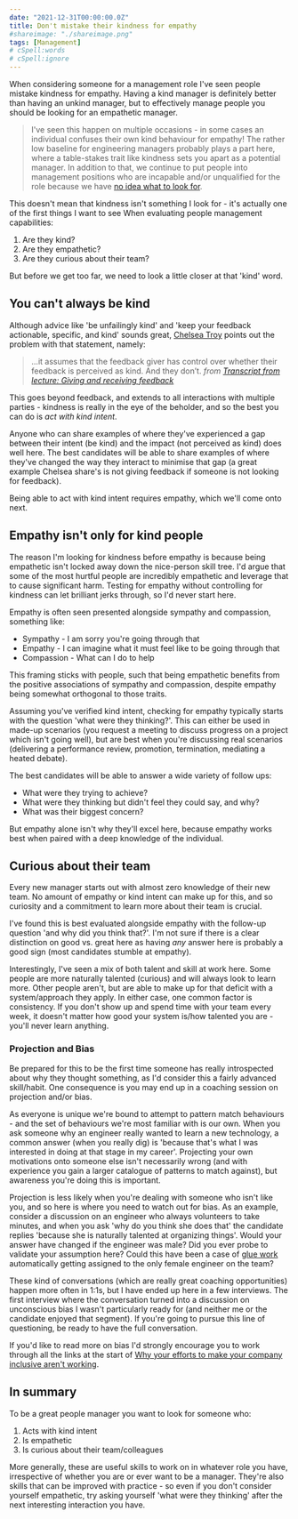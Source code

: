 ```yaml
---
date: "2021-12-31T00:00:00.0Z"
title: Don't mistake their kindness for empathy
#shareimage: "./shareimage.png"
tags: [Management]
# cSpell:words
# cSpell:ignore
---
```


When considering someone for a management role I've seen people mistake kindness for empathy. Having a kind manager is definitely better than having an unkind manager, but to effectively manage people you should be looking for an empathetic manager.

> I've seen this happen on multiple occasions - in some cases an individual confuses their own kind behaviour for empathy! The rather low baseline for engineering managers probably plays a part here, where a table-stakes trait like kindness sets you apart as a potential manager. In addition to that, we continue to put people into management positions who are incapable and/or unqualified for the role because we have [no idea what to look for](https://lethain.com/getting-to-yes/).

This doesn't mean that kindness isn't something I look for - it's actually one of the first things I want to see When evaluating people management capabilities:

1. Are they kind?
1. Are they empathetic?
1. Are they curious about their team?

But before we get too far, we need to look a little closer at that 'kind' word.

## You can't always be kind

Although advice like 'be unfailingly kind' and 'keep your feedback actionable, specific, and kind' sounds great, [Chelsea Troy](https://chelseatroy.com/) points out the problem with that statement, namely:

> ...it assumes that the feedback giver has control over whether their feedback is perceived as kind. And they don’t.
> _from [Transcript from lecture: Giving and receiving feedback](https://chelseatroy.com/2019/05/15/giving-and-receiving-feedback/)_

This goes beyond feedback, and extends to all interactions with multiple parties - kindness is really in the eye of the beholder, and so the best you can do is _act with kind intent_.

Anyone who can share examples of where they've experienced a gap between their intent (be kind) and the impact (not perceived as kind) does well here. The best candidates will be able to share examples of where they've changed the way they interact to minimise that gap (a great example Chelsea share's is not giving feedback if someone is not looking for feedback).

Being able to act with kind intent requires empathy, which we'll come onto next.

## Empathy isn't only for kind people

The reason I'm looking for kindness before empathy is because being empathetic isn't locked away down the nice-person skill tree. I'd argue that some of the most hurtful people are incredibly empathetic and leverage that to cause significant harm. Testing for empathy without controlling for kindness can let brilliant jerks through, so I'd never start here.

Empathy is often seen presented alongside sympathy and compassion, something like:

- Sympathy - I am sorry you're going through that
- Empathy - I can imagine what it must feel like to be going through that
- Compassion - What can I do to help

This framing sticks with people, such that being empathetic benefits from the positive associations of sympathy and compassion, despite empathy being somewhat orthogonal to those traits.

Assuming you've verified kind intent, checking for empathy typically starts with the question 'what were they thinking?'. This can either be used in made-up scenarios (you request a meeting to discuss progress on a project which isn't going well), but are best when you're discussing real scenarios (delivering a performance review, promotion, termination, mediating a heated debate).

The best candidates will be able to answer a wide variety of follow ups:

- What were they trying to achieve?
- What were they thinking but didn't feel they could say, and why?
- What was their biggest concern?

But empathy alone isn't why they'll excel here, because empathy works best when paired with a deep knowledge of the individual.

## Curious about their team

Every new manager starts out with almost zero knowledge of their new team. No amount of empathy or kind intent can make up for this, and so curiosity and a commitment to learn more about their team is crucial.

I've found this is best evaluated alongside empathy with the follow-up question 'and why did you think that?'. I'm not sure if there is a clear distinction on good vs. great here as having _any_ answer here is probably a good sign (most candidates stumble at empathy).

Interestingly, I've seen a mix of both talent and skill at work here. Some people are more naturally talented (curious) and will always look to learn more. Other people aren't, but are able to make up for that deficit with a system/approach they apply. In either case, one common factor is consistency. If you don't show up and spend time with your team every week, it doesn't matter how good your system is/how talented you are - you'll never learn anything.

### Projection and Bias

Be prepared for this to be the first time someone has really introspected about why they thought something, as I'd consider this a fairly advanced skill/habit. One consequence is you may end up in a coaching session on projection and/or bias.

As everyone is unique we're bound to attempt to pattern match behaviours - and the set of behaviours we're most familiar with is our own. When you ask someone why an engineer really wanted to learn a new technology, a common answer (when you really dig) is 'because that's what I was interested in doing at that stage in my career'. Projecting your own motivations onto someone else isn't necessarily wrong (and with experience you gain a larger catalogue of patterns to match against), but awareness you're doing this is important.

Projection is less likely when you're dealing with someone who isn't like you, and so here is where you need to watch out for bias. As an example, consider a discussion on an engineer who always volunteers to take minutes, and when you ask 'why do you think she does that' the candidate replies 'because she is naturally talented at organizing things'. Would your answer have changed if the engineer was male? Did you ever probe to validate your assumption here? Could this have been a case of [glue work](https://noidea.dog/glue) automatically getting assigned to the only female engineer on the team?

These kind of conversations (which are really great coaching opportunities) happen more often in 1:1s, but I have ended up here in a few interviews. The first interview where the conversation turned into a discussion on unconscious bias I wasn't particularly ready for (and neither me or the candidate enjoyed that segment). If you're going to pursue this line of questioning, be ready to have the full conversation.

If you'd like to read more on bias I'd strongly encourage you to work through all the links at the start of [Why your efforts to make your company inclusive aren't working](https://chelseatroy.com/2018/05/24/why-your-efforts-to-make-your-company-inclusive-arent-working/).

## In summary

To be a great people manager you want to look for someone who:

1. Acts with kind intent
1. Is empathetic
1. Is curious about their team/colleagues

More generally, these are useful skills to work on in whatever role you have, irrespective of whether you are or ever want to be a manager. They're also skills that can be improved with practice - so even if you don't consider yourself empathetic, try asking yourself 'what were they thinking' after the next interesting interaction you have.

